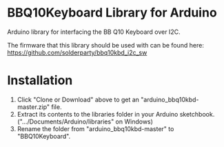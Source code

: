 # BBQ10Keyboard Library for Arduino

Arduino library for interfacing the BB Q10 Keyboard over I2C.

The firmware that this library should be used with can be found here: https://github.com/solderparty/bbq10kbd_i2c_sw

# Installation

1. Click "Clone or Download" above to get an "arduino_bbq10kbd-master.zip" file.
2. Extract its contents to the libraries folder in your Arduino sketchbook. (".../Documents/Arduino/libraries" on Windows)
3. Rename the folder from "arduino_bbq10kbd-master" to "BBQ10Keyboard".
